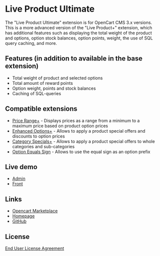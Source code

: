 # Live Product Ultimate
The "Live Product Ultimate" extension is for OpenCart CMS 3.x versions. This is a more advanced version of the "Live Product+" extension, which has additional features such as displaying the total weight of the product and options, option stock balances, option points, weight, the use of SQL query caching, and more.

## Features (in addition to available in the base extension)
* Total weight of product and selected options
* Total amount of reward points
* Option weight, points and stock balances
* Caching of SQL-queries

## Compatible extensions
* [Price Range+](https://www.opencart.com/index.php?route=marketplace/extension/info&extension_id=38331) - Displays prices as a range from a minimum to a maximum price based on product option prices
* [Enhanced Options+](https://www.opencart.com/index.php?route=marketplace/extension/info&extension_id=40391) - Allows to apply a product special offers and discounts to option prices
* [Category Specials+](https://www.opencart.com/index.php?route=marketplace/extension/info&extension_id=40385) - Allows to apply a product special offers to whole categories and sub-categories
* [Option Equals Sign](https://www.opencart.com/index.php?route=marketplace/extension/info&extension_id=34383) - Allows to use the equal sign as an option prefix

## Live demo
* [Admin](http://ocmod.freevar.com/oc3020/b/admin/index.php?route=extension/module/live_product)
* [Front](http://ocmod.freevar.com/oc3020/b)

## Links
* [Opencart Marketplace](https://www.opencart.com/index.php?route=marketplace/extension/info&extension_id=35460)
* [Homepage](https://underr.space/en/notes/projects/project-0013.html)
* [GitHub](https://github.com/ocmod-space/ocmod-live-product)

## License
[End User License Agreement](https://raw.githubusercontent.com/ocmod-space/license/main/EULA.txt)

